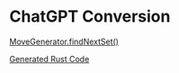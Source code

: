 # ChatGPT Conversion


[MoveGenerator.findNextSet()](https://github.com/gasy-africa/fanorona/blob/main/java/src/main/java/logic/engine/MoveGenerator.java#L45)

[Generated Rust Code](1)
